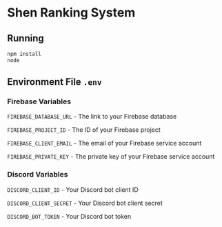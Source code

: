 Shen Ranking System
===

Running
---
```sh
npm install
node
```

Environment File `.env`
---
### Firebase Variables
`FIREBASE_DATABASE_URL` - The link to your Firebase database

`FIREBASE_PROJECT_ID` - The ID of your Firebase project

`FIREBASE_CLIENT_EMAIL` - The email of your Firebase service account

`FIREBASE_PRIVATE_KEY` - The private key of your Firebase service account

### Discord Variables
`DISCORD_CLIENT_ID` - Your Discord bot client ID

`DISCORD_CLIENT_SECRET` - Your Discord bot client secret

`DISCORD_BOT_TOKEN` - Your Discord bot token
